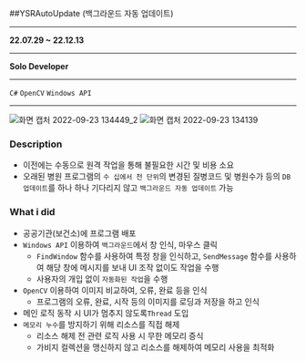 ##YSRAutoUpdate (백그라운드 자동 업데이트)

---
**22.07.29 ~ 22.12.13**

---
**Solo Developer**

---
`C#` `OpenCV` `Windows API`

---

![화면 캡처 2022-09-23 134449_2](https://github.com/beo202202/YSRAutoUpdate/assets/125543130/3c9c02c1-fe02-4696-b898-55d155eacc3e)
![화면 캡처 2022-09-23 134139](https://github.com/beo202202/YSRAutoUpdate/assets/125543130/ce7cfc41-8fdc-4c62-8e1b-a936afa0ed71)

### Description

- 이전에는 수동으로 원격 작업을 통해 불필요한 시간 및 비용 소요
- 오래된 병원 프로그램의 `수 십에서 천 단위`의 변경된 질병코드 및 병원수가 등의 `DB 업데이트`를 하나 하나 기다리지 않고 `백그라운드 자동 업데이트` 가능

### What i did

- 공공기관(보건소)에 프로그램 배포
- `Windows API` 이용하여 `백그라운드`에서 창 인식, 마우스 클릭
    - `FindWindow` 함수를 사용하여 특정 창을 인식하고, `SendMessage` 함수를 사용하여 해당 창에 메시지를 보내 UI 조작 없이도 작업을 수행
    - 사용자의 개입 없이 `자동화된 작업`을 수행
- `OpenCV` 이용하여 이미지 비교하여, 오류, 완료 등을 인식
    - 프로그램의 오류, 완료, 시작 등의 이미지를 로딩과 저장을 하고 인식
- 메인 로직 동작 시 UI가 멈추지 않도록`Thread` 도입
- `메모리 누수`를 방지하기 위해 리소스를 직접 해제
    - 리소스 해제 전 관련 로직 사용 시 무한 메모리 증식
    - 가비지 컬렉션을 맹신하지 않고 리소스를 해제하여 메모리 사용을 최적화